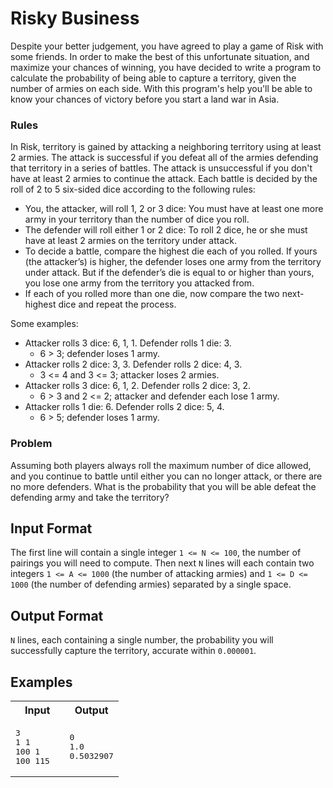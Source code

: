 # Risky Business

Despite your better judgement, you have agreed to play a game of Risk with some friends.
In order to make the best of this unfortunate situation, and maximize your chances of winning, you have decided to write a program to calculate the probability of being able to capture a territory, given the number of armies on each side.
With this program's help you'll be able to know your chances of victory before you start a land war in Asia.

### Rules
In Risk, territory is gained by attacking a neighboring territory using at least 2 armies. The attack is successful if you defeat all of the armies defending that territory in a series of battles. The attack is unsuccessful if you don't have at least 2 armies to continue the attack. Each battle is decided by the roll of 2 to 5 six-sided dice according to the following rules:

- You, the attacker, will roll 1, 2 or 3 dice: You must have at least one more army in your territory than the number of dice you roll.
- The defender will roll either 1 or 2 dice: To roll 2 dice, he or she must have at least 2 armies on the territory under attack.
- To decide a battle, compare the highest die each of you rolled. If yours (the attacker’s) is higher, the defender loses one army from the territory under attack. But if the defender’s die is equal to or higher than yours, you lose one army from the territory you attacked from.
- If each of you rolled more than one die, now compare the two next-highest dice and repeat the process.

Some examples:

- Attacker rolls 3 dice: 6, 1, 1. Defender rolls 1 die: 3.
  - 6 > 3; defender loses 1 army.
- Attacker rolls 2 dice: 3, 3. Defender rolls 2 dice: 4, 3.
  - 3 <= 4 and 3 <= 3; attacker loses 2 armies.
- Attacker rolls 3 dice: 6, 1, 2. Defender rolls 2 dice: 3, 2.
  - 6 > 3 and 2 <= 2; attacker and defender each lose 1 army.
- Attacker rolls 1 die: 6. Defender rolls 2 dice: 5, 4.
  - 6 > 5; defender loses 1 army.

### Problem
Assuming both players always roll the maximum number of dice allowed, and you continue to battle until either you can no longer attack, or there are no more defenders. What is the probability that you will be able defeat the defending army and take the territory?

## Input Format
The first line will contain a single integer `1 <= N <= 100`, the number of pairings you will need to compute.
Then next `N` lines will each contain two integers `1 <= A <= 1000` (the number of attacking armies) and `1 <= D <= 1000` (the number of defending armies) separated by a single space.

## Output Format
`N` lines, each containing a single number, the probability you will successfully capture the territory, accurate within `0.000001`.

## Examples
<table>
  <tr>
    <th width="50%">Input</th>
    <th width="50%">Output</th>
  </tr>
  <tr>
    <td>
<pre>
3
1 1
100 1
100 115
</pre>
    </td>
    <td>
<pre>
0
1.0
0.5032907
</pre>
    </td>
  </tr>
</table>
